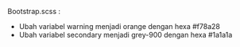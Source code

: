 Bootstrap.scss :

- Ubah variabel warning menjadi orange dengan hexa #f78a28
- Ubah variabel secondary menjadi grey-900 dengan hexa #1a1a1a
